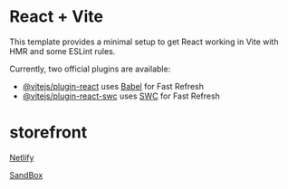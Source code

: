 # React + Vite

This template provides a minimal setup to get React working in Vite with HMR and some ESLint rules.

Currently, two official plugins are available:

- [@vitejs/plugin-react](https://github.com/vitejs/vite-plugin-react/blob/main/packages/plugin-react/README.md) uses [Babel](https://babeljs.io/) for Fast Refresh
- [@vitejs/plugin-react-swc](https://github.com/vitejs/vite-plugin-react-swc) uses [SWC](https://swc.rs/) for Fast Refresh
# storefront

[Netlify](https://app.netlify.com/sites/timely-froyo-37ecea/deploys/65046dc04018c30008c58162)

[SandBox](https://codesandbox.io/p/github/Ayah-AQ/storefront/main?workspaceId=164b9a3e-7782-4e7b-8cc4-6d4ffcc736a1https://codesandbox.io/p/github/Ayah-AQ/storefront/main?workspaceId=164b9a3e-7782-4e7b-8cc4-6d4ffcc736a1)

